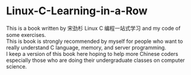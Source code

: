 # Linux-C-Learning-in-a-Row
This is a book written by 宋劲杉 Linux C 编程一站式学习 and my code of some exercises. <br />
This is book is strongly recommended by myself for people who want to really understand C language, memory, and server programming.<br />
I keep a version of this book here hoping to help more Chinese coders especially those who are doing their undergraduate classes on computer science.<br />
